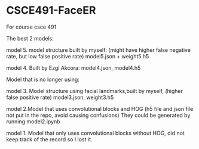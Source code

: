 # CSCE491-FaceER
For course csce 491

The best 2 models:

model 5. model structure built by myself: (might have higher false negative rate, but low false positive rate)
model5.json + weight5.h5

model 4. Built by Ezgi Akcora:
model4.json, model4.h5

Model that is no longer using:

model 3. Model structure using facial landmarks,built by myself, (higher false positive rate)
model3.json, weight3.h5

model 2.Model that uses convolutional blocks and HOG
(h5 file and json file not put in the repo, avoid causing confusions)
They could be generated by running model2.ipynb

model 1. Model that only uses convolutional blocks without HOG, did not keep track of the record so I lost it.

